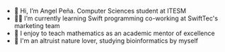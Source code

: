 - 🐑 Hi, I’m Angel Peña. Computer Sciences student at ITESM
- 🐦‍🔥 I’m currently learning Swift programming co-working at SwiftTec's marketing team
- 🧮 I enjoy to teach mathematics as an academic mentor of excellence
- 🌱 I'm an altruist nature lover, studying bioinformatics by myself

<!---
aorlandodx/aorlandodx is a ✨ special ✨ repository because its `README.md` (this file) appears on your GitHub profile.
You can click the Preview link to take a look at your changes.
--->

